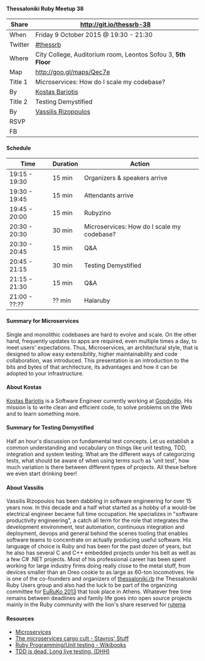 #### Thessaloniki Ruby Meetup 38

Share   | http://git.io/thessrb-38
------- | ------------------------
When    | Friday 9 October 2015 @ 19:30 - 21:30
Twitter | [#thessrb](http://bit.ly/1VCOXGU)
Where   | City College, Auditorium room, Leontos Sofou 3, **5th Floor**
Map     | http://goo.gl/maps/Qec7e
Title 1 | Microservices: How do I scale my codebase?
By      | [Kostas Bariotis](https://github.com/kbariotis)
Title 2 | Testing Demystified
By      | [Vassilis Rizopoulos](https://github.com/damphyr)
RSVP    |
FB      |

#### Schedule

Time          | Duration | Action
------------- | -------- | -----------------------------
19:15 - 19:30 | 15 min   | Organizers & speakers arrive
19:30 - 19:45 | 15 min   | Attendants arrive
19:45 - 20:00 | 15 min   | Rubyzino
20:30 - 20:30 | 30 min   | Microservices: How do I scale my codebase?
20:30 - 20:45 | 15 min   | Q&A
20:45 - 21:15 | 30 min   | Testing Demystified
21:15 - 21:30 | 15 min   | Q&A
21:00 - ??:?? | ?? min   | Halaruby

#### Summary for Microservices

Single and monolithic codebases are hard to evolve and scale. On the other hand, frequently updates to apps are required, even multiple times a day, to meet users' expectations. Thus, Microservices, an architectural style, that is designed to allow easy extensibility, higher maintainability and code collaboration, was introduced. This presentation is an introduction to the bits and bytes of that architecture, its advantages and how it can be adopted to your infrastructure.

#### About Kostas

[Kostas Bariotis](http://kostasbariotis.com) is a Software Engineer currently working at [Goodvidio](https://goodvid.io). His mission is to write clean and efficient code, to solve problems on the Web and to learn something more.

#### Summary for Testing Demystified

Half an hour's discussion on fundamental test concepts. Let us establish a common understanding and vocabulary on things like unit testing, TDD, integration and system testing. What are the different ways of categorizing tests, what should be aware of when using terms such as 'unit test', how much variation is there between different types of projects. All these before we even start drinking beer!

#### About Vassilis

Vassilis Rizopoulos has been dabbling in software engineering for over 15 years now. In this decade and a half what started as a hobby of a would-be electrical engineer became full time occupation. He specializes in "software productivity engineering", a catch all term for the role that integrates the development environment, test automation, continuous integration and deployment, devops and general behind the scenes tooling that enables software teams to concentrate on actually producing useful software. His language of choice is Ruby and has been for the past dozen of years, but he also has several C and C++ embedded projects under his belt as well as a few C# .NET projects. Most of his professional career has been spent working for large industry firms doing really close to the metal stuff, from devices smaller than an Oreo cookie to as large as 60-ton locomotives. He is one of the co-founders and organizers of [thessaloniki.rb](http://bit.ly/1Z6J1dW) the Thessaloniki Ruby Users group and also had the luck to be part of the organizing committee for [EuRuKo 2013](http://euruko2013.org) that took place in Athens. Whatever free time remains between deadlines and family life goes into open source projects mainly in the Ruby community with the lion's share reserved for [rutema](http://github.com/damphyr/rutema)

#### Resources

* [Microservices](http://goo.gl/r5WhrH)
* [The microservices cargo cult - Stavros' Stuff](http://goo.gl/NqStac)
* [Ruby Programming/Unit testing - Wikibooks](https://goo.gl/KSCLp)
* [TDD is dead. Long live testing. (DHH)](http://goo.gl/UCKuWe)
